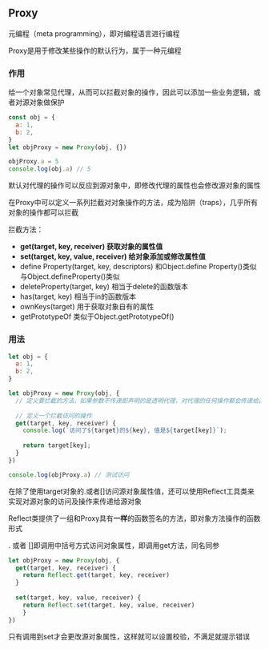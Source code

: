 ## Proxy

元编程（meta programming），即对编程语言进行编程

Proxy是用于修改某些操作的默认行为，属于一种元编程

### 作用

给一个对象常见代理，从而可以拦截对象的操作，因此可以添加一些业务逻辑，或者对源对象做保护

```js
const obj = {
  a: 1,
  b: 2,
}
let objProxy = new Proxy(obj, {})

objProxy.a = 5
console.log(obj.a) // 5
```

默认对代理的操作可以反应到源对象中，即修改代理的属性也会修改源对象的属性

在Proxy中可以定义一系列拦截对对象操作的方法，成为陷阱（traps），几乎所有对象的操作都可以拦截

拦截方法：

- **get(target, key, receiver) 获取对象的属性值**
- **set(target, key, value, receiver) 给对象添加或修改属性值**
- define Property(target, key, descriptors) 和Object.define Property()类似 与Object.defineProperty()类似
- deleteProperty(target, key) 相当于delete的函数版本
- has(target, key) 相当于in的函数版本
- ownKeys(target) 用于获取对象自有的属性
- getPrototypeOf 类似于Object.getPrototypeOf()

###  用法

```js
let obj = {
  a: 1,
  b: 2,
}

let objProxy = new Proxy(obj, {
  // 定义要拦截的方法，如果参数不传递即声明的是透明代理，对代理的任何操作都会传递给源对象
  
  // 定义一个拦截访问的操作
  get(target, key, receiver) {
    console.log(`访问了${target}的${key}, 值是${target[key]}`);
    
    return target[key];
  }
})

console.log(objProxy.a)	// 测试访问
```

在除了使用target对象的.或者[]访问源对象属性值，还可以使用Reflect工具类来实现对源对象的访问及操作来传递给源对象

Reflect类提供了一组和Proxy具有**一样**的函数签名的方法，即对象方法操作的函数形式

. 或者 []即调用中括号方式访问对象属性，即调用get方法，同名同参

```js
let objProxy = new Proxy(obj, {
  get(target, key, receiver) {
    return Reflect.get(target, key, receiver)
  }
  
  set(target, key, value, receiver) {
  	return Reflect.set(target, key, value, receiver)
	}
})
```



只有调用到set才会更改源对象属性，这样就可以设置校验，不满足就提示错误

